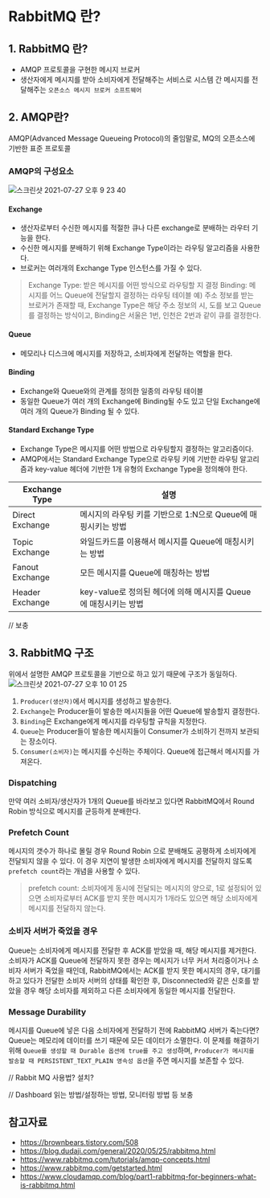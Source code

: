 # RabbitMQ 란?
## 1. RabbitMQ 란?
- AMQP 프로토콜을 구현한 메시지 브로커
- 생산자에게 메시지를 받아 소비자에게 전달해주는 서비스로 시스템 간 메시지를 전달해주는 `오픈소스 메시지 브로커 소프트웨어`

## 2. AMQP란?
AMQP(Advanced Message Queueing Protocol)의 줄임말로, MQ의 오픈소스에 기반한 표준 프로토콜
### AMQP의 구성요소
![스크린샷 2021-07-27 오후 9 23 40](https://user-images.githubusercontent.com/37948906/127153074-40855380-52d3-478c-aa08-cc1d771d8ece.png)

#### Exchange
- 생산자로부터 수신한 메시지를 적절한 큐나 다른 exchange로 분배하는 라우터 기능을 한다.
- 수신한 메시지를 분배하기 위해 Exchange Type이라는 라우팅 알고리즘을 사용한다.
- 브로커는 여러개의 Exchange Type 인스턴스를 가질 수 있다.
> Exchange Type: 받은 메시지를 어떤 방식으로 라우팅할 지 결정
> Binding: 메시지를 어느 Queue에 전달할지 결정하는 라우팅 테이블
> 예) 주소 정보를 받는 브로커가 존재할 때, Exchange Type은 해당 주소 정보의 시, 도를 보고 Queue를 결정하는 방식이고, Binding은 서울은 1번, 인천은 2번과 같이 큐를 결정한다.

#### Queue
- 메모리나 디스크에 메시지를 저장하고, 소비자에게 전달하는 역할을 한다.

#### Binding
- Exchange와 Queue와의 관계를 정의한 일종의 라우팅 테이블
- 동일한 Queue가 여러 개의 Exchange에 Binding될 수도 있고 단일 Exchange에 여러 개의 Queue가 Binding 될 수 있다.

#### Standard Exchange Type
- Exchange Type은 메시지를 어떤 방법으로 라우팅할지 결정하는 알고리즘이다.
- AMQP에서는 Standard Exchange Type으로 라우팅 키에 기반한 라우팅 알고리즘과 key-value 헤더에 기반한 1개 유형의 Exchange Type을 정의해야 한다.

| Exchange Type | 설명 | 
| - | - |
| Direct Exchange | 메시지의 라우팅 키를 기반으로 1:N으로 Queue에 매핑시키는 방법 | 
| Topic Exchange | 와일드카드를 이용해서 메시지를 Queue에 매칭시키는 방법 |
| Fanout Exchange | 모든 메시지를 Queue에 매칭하는 방법 |
| Header Exchange | key-value로 정의된 헤더에 의해 메시지를 Queue에 매칭시키는 방법 |

// 보충

## 3. RabbitMQ 구조
위에서 설명한 AMQP 프로토콜을 기반으로 하고 있기 때문에 구조가 동일하다.
![스크린샷 2021-07-27 오후 10 01 25](https://user-images.githubusercontent.com/37948906/127157932-6c11b151-0c31-4f05-aa55-bfd575b0843b.png)

1. `Producer(생산자)`에서 메시지를 생성하고 발송한다.
2. `Exchange`는 Producer들이 발송한 메시지들을 어떤 Queue에 발송할지 결정한다.
3. `Binding`은 Exchange에게 메시지를 라우팅할 규칙을 지정한다.
4. `Queue`는 Producer들이 발송한 메시지들이 Consumer가 소비하기 전까지 보관되는 장소이다.
5. `Consumer(소비자)`는 메시지를 수신하는 주체이다. Queue에 접근해서 메시지를 가져온다.

### Dispatching
만약 여러 소비자/생산자가 1개의 Queue를 바라보고 있다면 RabbitMQ에서 Round Robin 방식으로 메시지를 균등하게 분배한다.

### Prefetch Count
메시지의 갯수가 하나로 몰릴 경우 Round Robin 으로 분배해도 공평하게 소비자에게 전달되지 않을 수 있다.
이 경우 지연이 발생한 소비자에게 메시지를 전달하지 않도록 `prefetch count`라는 개념을 사용할 수 있다. 
> prefetch count: 소비자에게 동시에 전달되는 메시지의 양으로, 1로 설정되어 있으면 소비자로부터 ACK를 받지 못한 메시지가 1개라도 있으면 해당 소비자에게 메시지를 전달하지 않는다.

### 소비자 서버가 죽었을 경우
Queue는 소비자에게 메시지를 전달한 후 ACK를 받았을 때, 해당 메시지를 제거한다. 소비자가 ACK를 Queue에 전달하지 못한 경우는 메시지가 너무 커서 처리중이거나 소비자 서버가 죽었을 때인데, RabbitMQ에서는 ACK를 받지 못한 메시지의 경우, 대기를 하고 있다가 전달한 소비자 서버의 상태를 확인한 후, Disconnected와 같은 신호를 받았을 경우 해당 소비자를 제외하고 다른 소비자에게 동일한 메시지를 전달한다.

### Message Durability
메시지를 Queue에 넣은 다음 소비자에게 전달하기 전에 RabbitMQ 서버가 죽는다면? Queue는 메모리에 데이터를 쓰기 때문에 모든 데이터가 소멸한다. 이 문제를 해결하기 위해 `Queue를 생성할 때 Durable 옵션에 true를 주고 생성`하며, `Producer가 메시지를 발송할 때 PERSISTENT_TEXT_PLAIN 영속성 옵션`을 주면 메시지를 보존할 수 있다.


// Rabbit MQ 사용법? 설치?

// Dashboard 읽는 방법/설정하는 방법, 모니터링 방법 등 보충

## 참고자료
- https://brownbears.tistory.com/508
- https://blog.dudaji.com/general/2020/05/25/rabbitmq.html
- https://www.rabbitmq.com/tutorials/amqp-concepts.html
- https://www.rabbitmq.com/getstarted.html
- https://www.cloudamqp.com/blog/part1-rabbitmq-for-beginners-what-is-rabbitmq.html